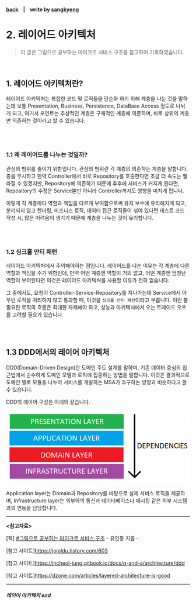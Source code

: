 #### [back](../../README.md) &nbsp;&nbsp; | &nbsp;&nbsp; write by [sangkyeng][sangkyeng]

# 2. 레이어드 아키텍처

> 이 글은 그림으로 공부하는 마이크로 서비스 구조를 참고하여 기록하였습니다.

<br>

## 1. 레이어드 아키텍처란?

레이어드 아키텍처는 복잡한 코드 및 로직들을 단순화 하기 위해 계층을 나눈 것을 말하는데 보통 Presentation, Business, Persistence, DataBase Access 정도로 나뉘게 되고, 여기서 포인트는 추상적인 계층은 구체적인 계층에 의존하며, 바로 상위의 계층만 의존하는 것이라고 할 수 있습니다.

<br></br>

### 1.1 왜 레이어드를 나누는 것일까?

관심의 범위를 줄이기 위함입니다. 관심의 범위란 각 계층의 의존하는 계층을 말합니다. 층을 무시하고 만약 Controller에서 바로 Repository를 호출한다면 조금 더 속도는 빨라질 수 있겠지만, Repository에 의존하기 때문에 추후에 서비스가 커지게 된다면, Repository의 수정은 Service뿐만 아니라 Controller까지도 영향을 미치게 됩니다.

이렇게 각 계층마다 역할과 책임을 다르게 부여함으로써 유지 보수에 유리해지게 되고, 분리되지 않고 렌더링, 비즈니스 로직, 데이터 접근 로직들이 섞여 있다면 테스트 코드 작성 시, 많은 어려움이 생기기 때문에 계층을 나누는 것이 유리합니다.

<br></br>

### 1.2 싱크홀 안티 패턴

레이어드 아키텍처에서 주의해야하는 점입니다. 레이어드를 나눈 이유는 각 계층에 다른 역할과 책임을 주기 위함인데, 만약 어떤 계층엔 역할이 거의 없고, 어떤 계층엔 엄청난 역할이 부여된다면 이것은 레이어드 아키텍처를 사용할 이유가 전혀 없습니다.

그 중에서도, 요청이 Controller-Service-Repository를 지나가는데 Service에서 아무런 로직을 처리하지 않고 통과할 때, 이것을 `싱크홀 안티 패턴`이라고 부릅니다. 이런 불필요한 로직의 흐름은 최대한 자제해야 하고, 성능과 아키텍처에서 오는 트레이드 오프를 고려할 필요가 있습니다.

<br></br>

## 1.3 DDD에서의 레이어 아키텍처

DDD(Domain-Driven Design)란 도메인 주도 설계를 말하며, 기존 데이터 중심의 접근법에서 순수하게 도메인 모델과 로직에 집중하는 방법을 말합니다. 이것은 결과적으로 도메인 별로 모듈을 나누어 서비스를 개발하는 MSA가 추구하는 방향과 비슷하다고 할 수 있습니다.

DDD의 레이어 구성은 아래와 같습니다.

![](/images/03.%EB%A7%88%EC%9D%B4%ED%81%AC%EB%A1%9C%EC%84%9C%EB%B9%84%EC%8A%A4%EC%95%84%ED%82%A4%ED%85%8D%EC%B2%98%EC%9D%98%EA%B8%B0%EB%B3%B8/msa_02.png)

Application layer는 Domain과 Repository를 바탕으로 실제 서비스 로직을 제공하며, Infrastructure layer는 외부와의 통신과 데이터베이스나 메시징 같은 외부 시스템과의 연동을 담당합니다.



---

<strong><참고자료></strong>

[책] [#그림으로 공부하는 마이크로 서비스 구조][그림으로공부하는마이크로서비스구조] - 유인동 지음 -

[참고 사이트]<https://jojoldu.tistory.com/603>

[참고 사이트]<https://incheol-jung.gitbook.io/docs/q-and-a/architecture/ddd>

[참고 사이트]<https://dzone.com/articles/layered-architecture-is-good>

---

##### 레이어 아키텍처 end

[그림으로공부하는마이크로서비스구조]: http://www.yes24.com/Product/Goods/111090165?pid=123487&cosemkid=go16600967225125417&gclid=CjwKCAiAmuKbBhA2EiwAxQnt7wiLm4muh4dSpMTm6uRoMe1c8NRvwC6LLp_gwg6L5Mo9trXbgCwm7BoCbqoQAvD_BwE
[sangcho]: https://github.com/SangchoKim
[taeHyen]: https://github.com/rlaxogus0517
[sangkyeng]: https://github.com/sksk713

